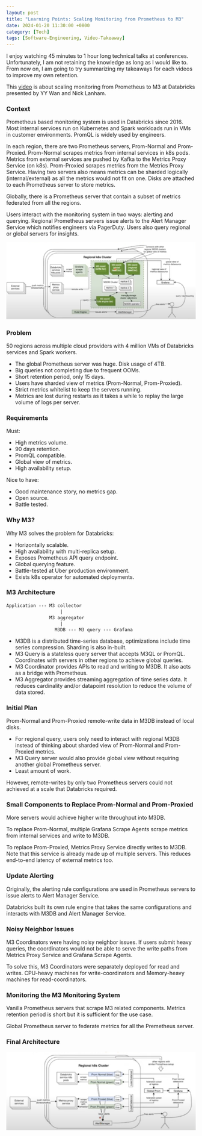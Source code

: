 ```yaml
---
layout: post
title: "Learning Points: Scaling Monitoring from Prometheus to M3"
date: 2024-01-20 11:30:00 +0800
category: [Tech]
tags: [Software-Engineering, Video-Takeaway]
---
```


I enjoy watching 45 minutes to 1 hour long technical talks at conferences. Unfortunately, I am not retaining the knowledge as long as I would like to. From now on, I am going to try summarizing my takeaways for each videos to improve my own retention.

This [video](https://youtu.be/rJ8fucEkgeM?si=SJTxewPSXjEbZ6yK) is about scaling monitoring from Prometheus to M3 at Databricks presented by YY Wan and Nick Lanham.

### Context

Prometheus based monitoring system is used in Databricks since 2016. Most internal services run on Kubernetes and Spark workloads run in VMs in customer environments. PromQL is widely used by engineers.

In each region, there are two Prometheus servers, Prom-Normal and Prom-Proxied. Prom-Normal scrapes metrics from internal services in k8s pods. Metrics from external services are pushed by Kafka to the Metrics Proxy Service (on k8s). Prom-Proxied scrapes metrics from the Metrics Proxy Service. Having two servers also means metrics can be sharded logically (internal/external) as all the metrics would not fit on one. Disks are attached to each Prometheus server to store metrics.

Globally, there is a Prometheus server that contain a subset of metrics federated from all the regions.

Users interact with the monitoring system in two ways: alerting and querying. Regional Prometheus servers issue alerts to the Alert Manager Service which notifies engineers via PagerDuty. Users also query regional or global servers for insights.

![](/assets/img/2023-01-20-1.jpg)

### Problem

50 regions across multiple cloud providers with 4 million VMs of Databricks services and Spark workers.

- The global Prometheus server was huge. Disk usage of 4TB.
- Big queries not completing due to frequent OOMs.
- Short retention period, only 15 days.
- Users have sharded view of metrics (Prom-Normal, Prom-Proxied).
- Strict metrics whitelist to keep the servers running.
- Metrics are lost during restarts as it takes a while to replay the large volume of logs per server.

### Requirements

Must:

- High metrics volume.
- 90 days retention.
- PromQL compatible.
- Global view of metrics.
- High availability setup.

Nice to have:

- Good maintenance story, no metrics gap.
- Open source.
- Battle tested.

### Why M3?

Why M3 solves the problem for Databricks:

- Horizontally scalable.
- High availability with multi-replica setup.
- Exposes Prometheus API query endpoint.
- Global querying feature.
- Battle-tested at Uber production environment.
- Exists k8s operator for automated deployments.

### M3 Architecture

```
Application --- M3 collector
                    |
                M3 aggregator
                    |
                  M3DB --- M3 query --- Grafana
```

- M3DB is a distributed time-series database, optimizations include time series compression. Sharding is also in-built.
- M3 Query is a stateless query server that accepts M3QL or PromQL. Coordinates with servers in other regions to achieve global queries.
- M3 Coordinator provides APIs to read and writing to M3DB. It also acts as a bridge with Prometheus.
- M3 Aggregator provides streaming aggregation of time series data. It reduces cardinality and/or datapoint resolution to reduce the volume of data stored.

### Initial Plan

Prom-Normal and Prom-Proxied remote-write data in M3DB instead of local disks.

- For regional query, users only need to interact with regional M3DB instead of thinking about sharded view of Prom-Normal and Prom-Proxied metrics.
- M3 Query server would also provide global view without requiring another global Prometheus server.
- Least amount of work.

However, remote-writes by only two Prometheus servers could not achieved at a scale that Databricks required.

### Small Components to Replace Prom-Normal and Prom-Proxied

More servers would achieve higher write throughput into M3DB.

To replace Prom-Normal, multiple Grafana Scrape Agents scrape metrics from internal services and write to M3DB.

To replace Prom-Proxied, Metrics Proxy Service directly writes to M3DB. Note that this service is already made up of multiple servers. This reduces end-to-end latency of external metrics too.

### Update Alerting

Originally, the alerting rule configurations are used in Prometheus servers to issue alerts to Alert Manager Service.

Databricks built its own rule engine that takes the same configurations and interacts with M3DB and Alert Manager Service.

### Noisy Neighbor Issues

M3 Coordinators were having noisy neighbor issues. If users submit heavy queries, the coordinators would not be able to serve the write paths from Metrics Proxy Service and Grafana Scrape Agents.

To solve this, M3 Coordinators were separately deployed for read and writes. CPU-heavy machines for write-coordinators and Memory-heavy machines for read-coordinators.

### Monitoring the M3 Monitoring System

Vanilla Prometheus servers that scrape M3 related components. Metrics retention period is short but it is sufficient for the use case.

Global Prometheus server to federate metrics for all the Premetheus server.

### Final Architecture

![](/assets/img/2023-01-20-2.jpg)
